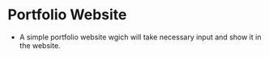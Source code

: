 # Portfolio Website

- A simple portfolio website wgich will take necessary input and show it in the website.


